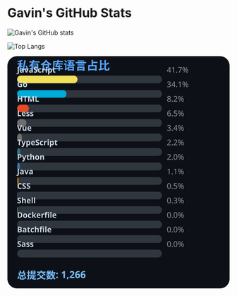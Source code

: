 # Gavin's GitHub Stats

![Gavin's GitHub stats](https://github-readme-stats.vercel.app/api?username=gavinhaydy&show_icons=true&theme=tokyonight)

![Top Langs](https://github-readme-stats.vercel.app/api/top-langs/?username=gavinhaydy&layout=compact)











<!-- PRIVATE_STATS_START -->
![私有仓库统计](./.github/private-stats.svg)
<!-- PRIVATE_STATS_END -->










